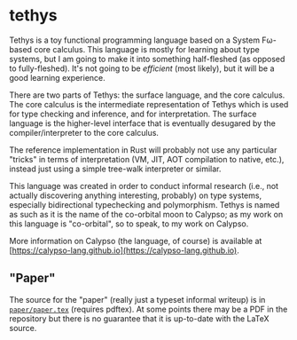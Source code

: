 # tethys

Tethys is a toy functional programming language based on a System Fω-based core calculus. This language is mostly for learning about type systems, but I am going to make it into something half-fleshed (as opposed to fully-fleshed). It's not going to be *efficient* (most likely), but it will be a good learning experience.

There are two parts of Tethys: the surface language, and the core calculus. The core calculus is the intermediate representation of Tethys which is used for type checking and inference, and for interpretation. The surface language is the higher-level interface that is eventually desugared by the compiler/interpreter to the core calculus.

The reference implementation in Rust will probably not use any particular "tricks" in terms of interpretation (VM, JIT, AOT compilation to native, etc.), instead just using a simple tree-walk interpreter or similar.

This language was created in order to conduct informal research (i.e., not actually discovering anything interesting, probably) on type systems, especially bidirectional typechecking and polymorphism. Tethys is named as such as it is the name of the co-orbital moon to Calypso; as my work on this language is "co-orbital", so to speak, to my work on Calypso.

More information on Calypso (the language, of course) is available at [https://calypso-lang.github.io](https://calypso-lang.github.io).

## "Paper"

The source for the "paper" (really just a typeset informal writeup) is in [`paper/paper.tex`](paper/paper.tex) (requires pdftex). At some points there may be a PDF in the repository but there is no guarantee that it is up-to-date with the LaTeX source.
